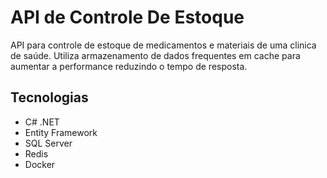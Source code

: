 # API de Controle De Estoque

API para controle de estoque de medicamentos e materiais de uma clinica de saúde.
Utiliza armazenamento de dados frequentes em cache para aumentar a performance reduzindo o tempo de resposta.

## Tecnologias
- C# .NET
- Entity Framework
- SQL Server
- Redis
- Docker

